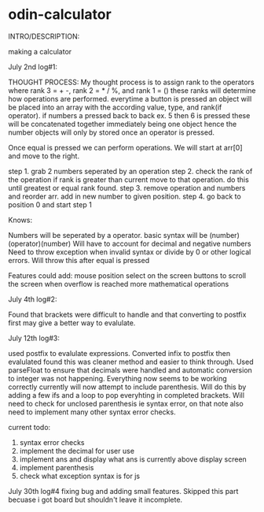 # odin-calculator

INTRO/DESCRIPTION:

making a calculator

July 2nd log#1:

THOUGHT PROCESS: My thought process is to assign rank to the operators where rank 3 = + -, rank 2 = * / %, and rank 1 = () these ranks will determine how operations are performed. everytime a button is pressed an object will be placed into an array with the according value, type, and rank(if operator). if numbers a pressed back to back ex. 5 then 6 is pressed these will be concatenated together immediately being one object hence the number objects will only by stored once an operator is pressed.

Once equal is pressed we can perform operations. We will start at arr[0] and move to the right.

step 1. grab 2 numbers seperated by an operation
step 2. check the rank of the operation if rank is greater than current move to that operation. do this until greatest or equal rank found.
step 3. remove operation and numbers and reorder arr. add in new number to given position.
step 4. go back to position 0 and start step 1
 
Knows:

Numbers will be seperated by a operator. basic syntax will be (number)(operator)(number)
Will have to account for decimal and negative numbers
Need to throw exception when invalid syntax or divide by 0 or other logical errors. Will throw this after equal is pressed

Features could add:
mouse position select on the screen
buttons to scroll the screen when overflow is reached
more mathematical operations



July 4th log#2:

Found that brackets were difficult to handle and that converting to postfix first may give a better way to evalulate.

July 12th log#3:

used postfix to evalulate expressions. Converted infix to postfix then evalulated found this was cleaner method and easier to think through. Used parseFloat to ensure that decimals were handled and automatic conversion to integer was not happening. Everything now seems to be working correctly currently will now attempt to include parenthesis. Will do this by adding a few ifs and a loop to pop everyhting in completed brackets. 
Will need to check for unclosed parenthesis ie syntax error, on that note also need to implement many other syntax error checks.

current todo: 
1. syntax error checks
2. implement the decimal for user use
3. implement ans and display what ans is currently above display screen
4. implement parenthesis
5. check what exception syntax is for js

July 30th log#4
fixing bug and adding small features. Skipped this part becuase i got board but shouldn't leave it incomplete.




